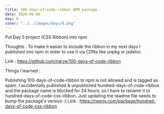 ```yaml
---
title: 100-days-of-code-ribbon NPM package
date: 2020-06-06
day: 6
cover: "../../images/days/6.png"
---
```


Put Day 5 project (CSS Ribbon) into npm

Thoughts : To make it easier to include the ribbon in my next days I published into npm in order to use it via CDNs like unpkg or jsdelivr.

Link : https://github.com/narze/100-days-of-code-ribbon

Things I learned :

Publishing 100-days-of-code-ribbon to npm is not allowed and is tagged as spam.
I accidentally published & unpublished hundred-days-of-code-ribbon and the package name is blocked for 24 hours, so I have to rename it to hundred-days-of-code-css-ribbon.
Just updating the readme file needs to bump the package's version :(
Link : https://npmjs.com/package/hundred-days-of-code-css-ribbon
